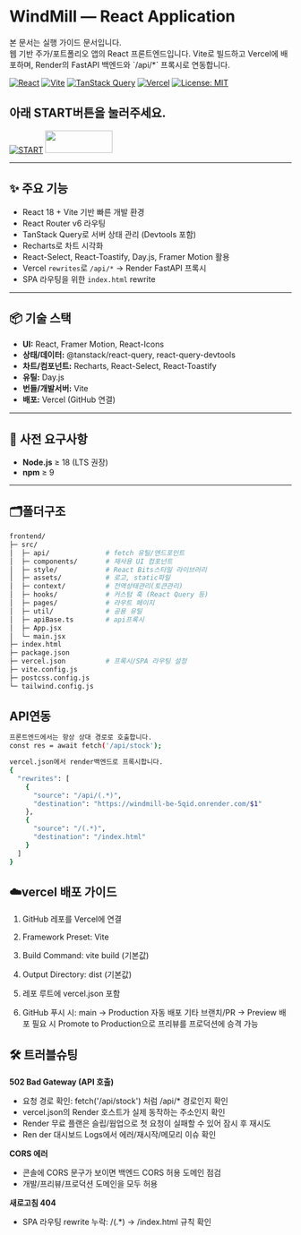 # WindMill — React Application

<div>본 문서는 실행 가이드 문서입니다.</div>
웹 기반 주가/포트폴리오 앱의 React 프론트엔드입니다. Vite로 빌드하고 Vercel에 배포하며, Render의 FastAPI 백엔드와 `/api/*` 프록시로 연동합니다.

[![React](https://img.shields.io/badge/React-18-61DAFB?logo=react&logoColor=white)](https://react.dev/)
[![Vite](https://img.shields.io/badge/Vite-%20-646CFF?logo=vite&logoColor=white)](https://vitejs.dev/)
[![TanStack Query](https://img.shields.io/badge/TanStack%20Query-5-%23FF4154)](https://tanstack.com/query/latest)
[![Vercel](https://img.shields.io/badge/Deploy-Vercel-black?logo=vercel)](https://vercel.com/)
[![License: MIT](https://img.shields.io/badge/License-MIT-green.svg)](#-license)


## 아래 START버튼을 눌러주세요.

[![START](https://img.shields.io/badge/START-50a0f0?style=for-the-badge)](https://windmill-fe-yn59.vercel.app/)
<a href="https://windmill-fe-yn59.vercel.app/">
  <img src="https://img.shields.io/badge/START-50a0f0?style=for-the-badge" height="40" width="120"/>
</a>

---

## ✨ 주요 기능

- React 18 + Vite 기반 빠른 개발 환경
- React Router v6 라우팅
- TanStack Query로 서버 상태 관리 (Devtools 포함)
- Recharts로 차트 시각화
- React-Select, React-Toastify, Day.js, Framer Motion 활용
- Vercel `rewrites`로 `/api/*` → Render FastAPI 프록시
- SPA 라우팅을 위한 `index.html` rewrite

---

## 📦 기술 스택

- **UI:** React, Framer Motion, React-Icons
- **상태/데이터:** @tanstack/react-query, react-query-devtools
- **차트/컴포넌트:** Recharts, React-Select, React-Toastify
- **유틸:** Day.js
- **번들/개발서버:** Vite
- **배포:** Vercel (GitHub 연결)


---

## 🧰 사전 요구사항

- **Node.js** ≥ 18 (LTS 권장)
- **npm** ≥ 9

---

## 🗂️폴더구조

```bash
frontend/
├─ src/
│  ├─ api/              # fetch 유틸/엔드포인트
│  ├─ components/       # 재사용 UI 컴포넌트
│  ├─ style/            # React Bits스타일 라이브러리
│  ├─ assets/           # 로고, static파일
│  ├─ context/          # 전역상태관리(토큰관리)
│  ├─ hooks/            # 커스텀 훅 (React Query 등)
│  ├─ pages/            # 라우트 페이지
│  ├─ util/             # 공용 유틸
│  ├─ apiBase.ts        # api프록시
│  ├─ App.jsx
│  └─ main.jsx
├─ index.html
├─ package.json
├─ vercel.json          # 프록시/SPA 라우팅 설정
├─ vite.config.js
├─ postcss.config.js
└─ tailwind.config.js   

```

## API연동

```bash
프론트엔드에서는 항상 상대 경로로 호출합니다.
const res = await fetch('/api/stock');

vercel.json에서 render백엔드로 프록시합니다.
{
  "rewrites": [
    {
      "source": "/api/(.*)",
      "destination": "https://windmill-be-5qid.onrender.com/$1"
    },
    {
      "source": "/(.*)",
      "destination": "/index.html"
    }
  ]
}
```

## ☁️vercel 배포 가이드
1. GitHub 레포를 Vercel에 연결

2. Framework Preset: Vite

3. Build Command: vite build (기본값)

4. Output Directory: dist (기본값)

5. 레포 루트에 vercel.json 포함

6. GitHub 푸시 시:
main → Production 자동 배포
기타 브랜치/PR → Preview 배포
필요 시 Promote to Production으로 프리뷰를 프로덕션에 승격 가능

## 🛠️ 트러블슈팅

**502 Bad Gateway (API 호출)**

- 요청 경로 확인: fetch('/api/stock') 처럼 /api/* 경로인지 확인
- vercel.json의 Render 호스트가 실제 동작하는 주소인지 확인
- Render 무료 플랜은 슬립/웜업으로 첫 요청이 실패할 수 있어 잠시 후 재시도
- Ren der 대시보드 Logs에서 에러/재시작/메모리 이슈 확인

**CORS 에러**
- 콘솔에 CORS 문구가 보이면 백엔드 CORS 허용 도메인 점검
- 개발/프리뷰/프로덕션 도메인을 모두 허용

**새로고침 404**
- SPA 라우팅 rewrite 누락: /(.*) → /index.html 규칙 확인
